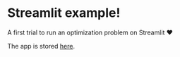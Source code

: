 # Streamlit example!

A first trial to run an optimization problem on Streamlit :heart:

The app is stored [here](https://tims-optimization.streamlit.app/). 